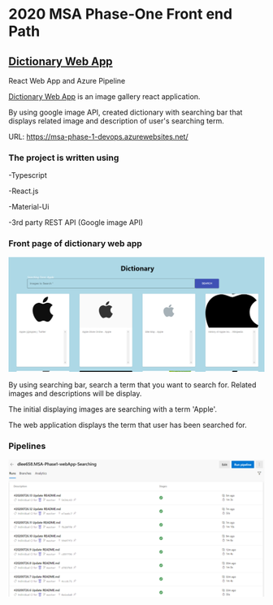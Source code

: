 # 2020 MSA Phase-One Front end Path

## [Dictionary Web App](https://msa-phase-1-devops.azurewebsites.net/)

React Web App and Azure Pipeline

[Dictionary Web App](https://msa-phase-1-devops.azurewebsites.net/) is an image gallery react application.

By using google image API, created dictionary with searching bar that displays related image and description of user's searching term.

URL: https://msa-phase-1-devops.azurewebsites.net/


### The project is written using 

  -Typescript 
  
  -React.js 
  
  -Material-Ui 
  
  -3rd party REST API (Google image API) 
  
  
  ### Front page of dictionary web app
  ![webpage](./images/webpage.png)
  
By using searching bar, search a term that you want to search for. Related images and descriptions will be display. 

The initial displaying images are searching with a term 'Apple'.  

The web application displays the term that user has been searched for.


### Pipelines
![pipelines](./images/pipelines.png)
